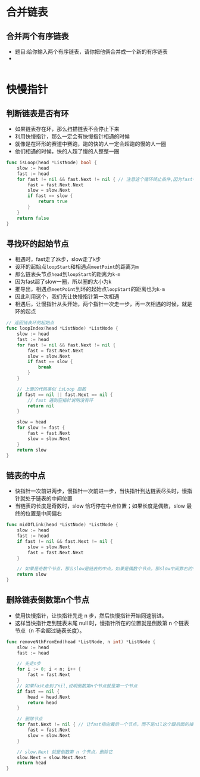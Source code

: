 # 合并链表
## 合并两个有序链表
- 题目:给你输入两个有序链表，请你把他俩合并成一个新的有序链表
- 
```go

```

# 快慢指针
## 判断链表是否有环
- 如果链表存在环，那么扫描链表不会停止下来
- 利用快慢指针，那么一定会有快慢指针相遇的时候
- 就像是在环形的赛道中赛跑，跑的快的人一定会超跑的慢的人一圈
- 他们相遇的时候，快的人超了慢的人整整一圈
```go
func isLoop(head *ListNode) bool {
	slow := head
	fast := head
	for fast != nil && fast.Next != nil { // 注意这个循环终止条件,因为fast一次走两步
		fast = fast.Next.Next
		slow = slow.Next
		if fast == slow {
			return true
		}
	}
	return false
}
```
## 寻找环的起始节点
- 相遇时，fast走了`2k`步，slow走了`k`步
- 设环的起始点`loopStart`和相遇点`meetPoint`的距离为`m`
- 那么链表头节点`head`到`loopStart`的距离为`k-m`
- 因为fast超了slow一圈，所以圈的大小为k
- 推导出，相遇点`meetPoint`到环的起始点`loopStart`的距离也为`k-m`
- 因此利用这个，我们先让快慢指针第一次相遇
- 相遇后，让慢指针从头开始，两个指针一次走一步，再一次相遇的时候，就是环的起点
```go
// 返回链表环的起始点
func loopIndex(head *ListNode) *ListNode {
	slow := head
	fast := head
	for fast != nil && fast.Next != nil {
		fast = fast.Next.Next
		slow = slow.Next
		if fast == slow {
			break
		}
	}

	// 上面的代码类似 isLoop 函数
	if fast == nil || fast.Next == nil {
		// fast 遇到空指针说明没有环
		return nil
	}

	slow = head
	for slow != fast {
		fast = fast.Next
		slow = slow.Next
	}
	return slow
}
```
## 链表的中点
- 快指针一次前进两步，慢指针一次前进一步，当快指针到达链表尽头时，慢指针就处于链表的中间位置
- 当链表的长度是奇数时，slow 恰巧停在中点位置；如果长度是偶数，slow 最终的位置是中间偏右
```go
func midOfLink(head *ListNode) *ListNode {
	slow := head
	fast := head
	if fast != nil && fast.Next != nil {
		slow = slow.Next
		fast = fast.Next.Next
	}

	// 如果是奇数个节点，那么slow是链表的中点，如果是偶数个节点，那slow中间靠右的节点
	return slow
}
```
## 删除链表倒数第n个节点
- 使用快慢指针，让快指针先走 n 步，然后快慢指针开始同速前进。
- 这样当快指针走到链表末尾 null 时，慢指针所在的位置就是倒数第 n 个链表节点（n 不会超过链表长度）。
```go
func removeNthFromEnd(head *ListNode, n int) *ListNode {
	slow := head
	fast := head

	// 先走n步
	for i := 0; i < n; i++ {
		fast = fast.Next
	}
	// 如果fast走到了nil,说明倒数第n个节点就是第一个节点
	if fast == nil {
		head = head.Next
		return head
	}

	// 删除节点
	for fast.Next != nil { // 让fast指向最后一个节点，而不是nil这个跟后面的操作有关
		fast = fast.Next
		slow = slow.Next
	}

	// slow.Next 就是倒数第 n 个节点，删除它
	slow.Next = slow.Next.Next
	return head
}
```